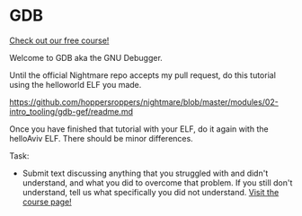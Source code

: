 # GDB

[Check out our free course!](https://academy.hoppersroppers.org/mod/page/view.php?id=380)

Welcome to GDB aka the GNU Debugger. 

Until the official Nightmare repo accepts my pull request, do this tutorial using the helloworld ELF you made. 

<https://github.com/hoppersroppers/nightmare/blob/master/modules/02-intro_tooling/gdb-gef/readme.md>

Once you have finished that tutorial with your ELF, do it again with the helloAviv ELF. There should be minor differences. 

Task: 

* Submit text discussing anything that you struggled with and didn't understand, and what you did to overcome that problem. If you still don't understand, tell us what specifically you did not understand.
[Visit the course page!](https://academy.hoppersroppers.org/mod/assign/view.php?id=380)
